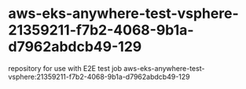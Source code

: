 # aws-eks-anywhere-test-vsphere-21359211-f7b2-4068-9b1a-d7962abdcb49-129
repository for use with E2E test job aws-eks-anywhere-test-vsphere:21359211-f7b2-4068-9b1a-d7962abdcb49-129
